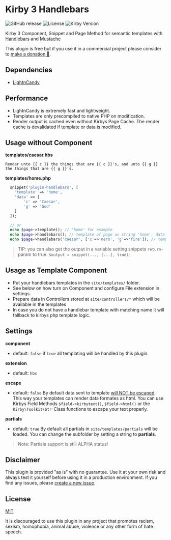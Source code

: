 # Kirby 3 Handlebars

![GitHub release](https://img.shields.io/github/release/bnomei/kirby3-handlebars.svg?maxAge=1800) ![License](https://img.shields.io/github/license/mashape/apistatus.svg) ![Kirby Version](https://img.shields.io/badge/Kirby-3%2B-black.svg)

Kirby 3 Component, Snippet and Page Method for semantic templates with [Handlebars](https://handlebarsjs.com/) and [Mustache](https://mustache.github.io/)

This plugin is free but if you use it in a commercial project please consider to [make a donation 🍻](https://www.paypal.me/bnomei/5).

## Dependencies

- [LightnCandy](https://github.com/zordius/lightncandy)

## Performance

- LightnCandy is extremely fast and lightweight.
- Templates are only precompiled to native PHP on modification.
- Render output is cached even without Kirbys Page Cache. The render cache is devalidated if template or data is modified.

## Usage without Component

**templates/caesar.hbs**
```
Render unto {{ c }} the things that are {{ c }}'s, and unto {{ g }} the things that are {{ g }}'s.
```

**templates/home.php**
```php
  snippet('plugin-handlebars', [
    'template' => 'home',
    'data' => [
        'c' => 'Caesar', 
        'g' => 'God'
    ]
  ]);

  // or
  echo $page->template(); // 'home' for example
  echo $page->handlebars(); // template of page as string 'home', data from site/controllers/home.php
  echo $page->handlebars('caesar', ['c'=>'nero', 'g'=>'fire']); // template 'caesar', data from site/controllers/home.php merged with custom array
```

> TIP: you can also get the output in a variable setting snippets `return`-param to true. `$output = snippet(..., [...], true)`;

## Usage as Template Component

- Put your handlebars templates in the `site/templates/` folder.
- See below on how turn on Component and configure File extension in settings.
- Prepare data in Controllers stored at `site/controllers/*` which will be available in the templates
- In case you do not have a handlebar template with matching name it will fallback to kirbys php template logic.

## Settings

**component**
- default: `false`
if `true` all templating will be handled by this plugin.

**extension**
- default: `hbs`

**escape**
- default: `false`
By default data sent to template [will NOT be escaped](https://zordius.github.io/HandlebarsCookbook/LC-FLAG_NOESCAPE.html). This way your templates can render data formates as html. You can use Kirbys Field Methods `$field->kirbytext()`, `$field->html()` or the `Kirby\Toolkit\Str`-Class functions to escape your text properly.

**partials**
- default: `true`
By default all partials in `site/templates/partials` will be loaded. You can change the subfolder by setting a string to **partials**.

> Note: Partials support is still ALPHA status!

## Disclaimer

This plugin is provided "as is" with no guarantee. Use it at your own risk and always test it yourself before using it in a production environment. If you find any issues, please [create a new issue](https://github.com/bnomei/kirby3-handlebars/issues/new).

## License

[MIT](https://opensource.org/licenses/MIT)

It is discouraged to use this plugin in any project that promotes racism, sexism, homophobia, animal abuse, violence or any other form of hate speech.


